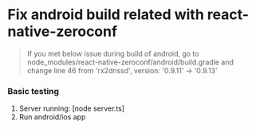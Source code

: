 # Fix android build related with react-native-zeroconf

> If you met below issue during build of android, go to
  node_modules/react-native-zeroconf/android/build.gradle
  and change line 46 from 'rx2dnssd', version: '0.9.11' -> '0.9.13'

### Basic testing
  1. Server running: [node server.ts]
  2. Run android/ios app

    